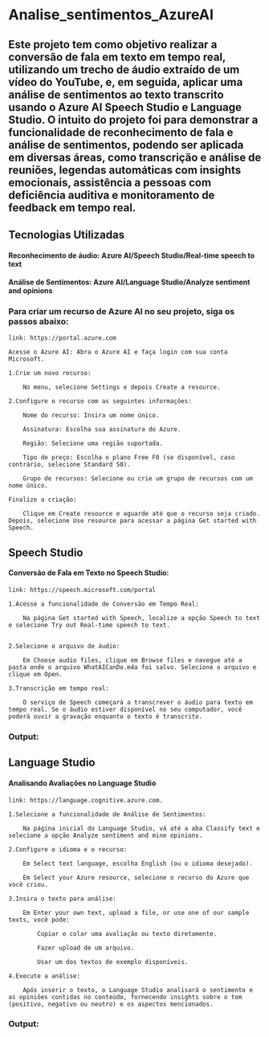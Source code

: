 # Analise_sentimentos_AzureAI

## Este projeto tem como objetivo realizar a conversão de fala em texto em tempo real, utilizando um trecho de áudio extraído de um vídeo do YouTube, e, em seguida, aplicar uma análise de sentimentos ao texto transcrito usando o Azure AI Speech Studio e Language Studio. O intuito do projeto foi para demonstrar a funcionalidade de reconhecimento de fala e análise de sentimentos, podendo ser aplicada em diversas áreas, como transcrição e análise de reuniões, legendas automáticas com insights emocionais, assistência a pessoas com deficiência auditiva e monitoramento de feedback em tempo real.

## Tecnologias Utilizadas

#### Reconhecimento de áudio: Azure AI/Speech Studio/Real-time speech to text 

#### Análise de Sentimentos: Azure AI/Language Studio/Analyze sentiment and opinions

### Para criar um recurso de Azure AI no seu projeto, siga os passos abaixo:

    link: https://portal.azure.com

    Acesse o Azure AI: Abra o Azure AI e faça login com sua conta Microsoft. 

    1.Crie um novo recurso:

        No menu, selecione Settings e depois Create a resource.

    2.Configure o recurso com as seguintes informações:

        Nome do recurso: Insira um nome único.

        Assinatura: Escolha sua assinatura do Azure.

        Região: Selecione uma região suportada.

        Tipo de preço: Escolha o plano Free F0 (se disponível, caso contrário, selecione Standard S0).

        Grupo de recursos: Selecione ou crie um grupo de recursos com um nome único.

    Finalize a criação:
    
        Clique em Create resource e aguarde até que o recurso seja criado. Depois, selecione Use resource para acessar a página Get started with Speech.

## Speech Studio

#### Conversão de Fala em Texto no Speech Studio:

    link: https://speech.microsoft.com/portal

    1.Acesse a funcionalidade de Conversão em Tempo Real:

        Na página Get started with Speech, localize a opção Speech to text e selecione Try out Real-time speech to text.
        

    2.Selecione o arquivo de áudio:

        Em Choose audio files, clique em Browse files e navegue até a pasta onde o arquivo WhatAICanDo.m4a foi salvo. Selecione o arquivo e clique em Open.

    3.Transcrição em tempo real:

        O serviço de Speech começará a transcrever o áudio para texto em tempo real. Se o áudio estiver disponível no seu computador, você poderá ouvir a gravação enquanto o texto é transcrito.



### Output:



## Language Studio

#### Analisando Avaliações no Language Studio

    link: https://language.cognitive.azure.com.

    1.Selecione a funcionalidade de Análise de Sentimentos:

        Na página inicial do Language Studio, vá até a aba Classify text e selecione a opção Analyze sentiment and mine opinions.

    2.Configure o idioma e o recurso:

        Em Select text language, escolha English (ou o idioma desejado).

        Em Select your Azure resource, selecione o recurso do Azure que você criou.

    3.Insira o texto para análise:

        Em Enter your own text, upload a file, or use one of our sample texts, você pode:

            Copiar e colar uma avaliação ou texto diretamente.

            Fazer upload de um arquivo.

            Usar um dos textos de exemplo disponíveis.

    4.Execute a análise:

        Após inserir o texto, o Language Studio analisará o sentimento e as opiniões contidas no conteúdo, fornecendo insights sobre o tom (positivo, negativo ou neutro) e os aspectos mencionados.


### Output: 
    